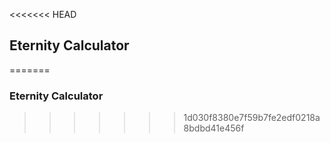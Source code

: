 <<<<<<< HEAD
## Eternity Calculator
=======
### Eternity Calculator
>>>>>>> 1d030f8380e7f59b7fe2edf0218a8bdbd41e456f
